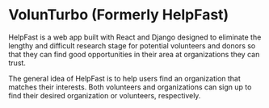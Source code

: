 # VolunTurbo (Formerly HelpFast)

HelpFast is a web app built with React and Django designed to eliminate the lengthy and difficult research stage for potential volunteers and donors so that they can find good opportunities in their area at organizations they can trust. 

The general idea of HelpFast is to help users find an organization that matches their interests. Both volunteers and organizations can sign up to find their desired organization or volunteers, respectively.
